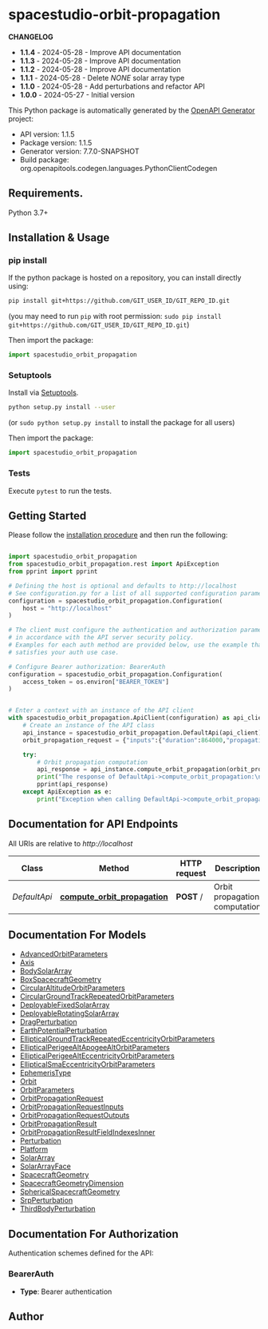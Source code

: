 # spacestudio-orbit-propagation
<b>CHANGELOG</b>
<ul>
  <li><b>1.1.4</b> - 2024-05-28 - Improve API documentation</li>
  <li><b>1.1.3</b> - 2024-05-28 - Improve API documentation</li>
  <li><b>1.1.2</b> - 2024-05-28 - Improve API documentation</li>
  <li><b>1.1.1</b> - 2024-05-28 - Delete <i>NONE</i> solar array type</li>
  <li><b>1.1.0</b> - 2024-05-28 - Add perturbations and refactor API</li>
  <li><b>1.0.0</b> - 2024-05-27 - Initial version</li>
</ul>


This Python package is automatically generated by the [OpenAPI Generator](https://openapi-generator.tech) project:

- API version: 1.1.5
- Package version: 1.1.5
- Generator version: 7.7.0-SNAPSHOT
- Build package: org.openapitools.codegen.languages.PythonClientCodegen

## Requirements.

Python 3.7+

## Installation & Usage
### pip install

If the python package is hosted on a repository, you can install directly using:

```sh
pip install git+https://github.com/GIT_USER_ID/GIT_REPO_ID.git
```
(you may need to run `pip` with root permission: `sudo pip install git+https://github.com/GIT_USER_ID/GIT_REPO_ID.git`)

Then import the package:
```python
import spacestudio_orbit_propagation
```

### Setuptools

Install via [Setuptools](http://pypi.python.org/pypi/setuptools).

```sh
python setup.py install --user
```
(or `sudo python setup.py install` to install the package for all users)

Then import the package:
```python
import spacestudio_orbit_propagation
```

### Tests

Execute `pytest` to run the tests.

## Getting Started

Please follow the [installation procedure](#installation--usage) and then run the following:

```python

import spacestudio_orbit_propagation
from spacestudio_orbit_propagation.rest import ApiException
from pprint import pprint

# Defining the host is optional and defaults to http://localhost
# See configuration.py for a list of all supported configuration parameters.
configuration = spacestudio_orbit_propagation.Configuration(
    host = "http://localhost"
)

# The client must configure the authentication and authorization parameters
# in accordance with the API server security policy.
# Examples for each auth method are provided below, use the example that
# satisfies your auth use case.

# Configure Bearer authorization: BearerAuth
configuration = spacestudio_orbit_propagation.Configuration(
    access_token = os.environ["BEARER_TOKEN"]
)


# Enter a context with an instance of the API client
with spacestudio_orbit_propagation.ApiClient(configuration) as api_client:
    # Create an instance of the API class
    api_instance = spacestudio_orbit_propagation.DefaultApi(api_client)
    orbit_propagation_request = {"inputs":{"duration":864000,"propagationType":"NUMERICAL","targetDateDefinitionType":"DURATION","initialOrbit":{"sso":false,"inclination":0.5,"sma":"61.1.5","eccentricity":0,"parameters":{"parametersType":"CIRCULAR_ALTITUDE","altitude":"61.1.5"}},"platform":{"mass":112}},"outputs":{"ephemerides":["KEPLERIAN"],"ephemeridesStep":3600,"meanEphemerides":true,"osculatingEphemerides":false}} # OrbitPropagationRequest |  (optional)

    try:
        # Orbit propagation computation
        api_response = api_instance.compute_orbit_propagation(orbit_propagation_request=orbit_propagation_request)
        print("The response of DefaultApi->compute_orbit_propagation:\n")
        pprint(api_response)
    except ApiException as e:
        print("Exception when calling DefaultApi->compute_orbit_propagation: %s\n" % e)

```

## Documentation for API Endpoints

All URIs are relative to *http://localhost*

Class | Method | HTTP request | Description
------------ | ------------- | ------------- | -------------
*DefaultApi* | [**compute_orbit_propagation**](docs/DefaultApi.md#compute_orbit_propagation) | **POST** / | Orbit propagation computation


## Documentation For Models

 - [AdvancedOrbitParameters](docs/AdvancedOrbitParameters.md)
 - [Axis](docs/Axis.md)
 - [BodySolarArray](docs/BodySolarArray.md)
 - [BoxSpacecraftGeometry](docs/BoxSpacecraftGeometry.md)
 - [CircularAltitudeOrbitParameters](docs/CircularAltitudeOrbitParameters.md)
 - [CircularGroundTrackRepeatedOrbitParameters](docs/CircularGroundTrackRepeatedOrbitParameters.md)
 - [DeployableFixedSolarArray](docs/DeployableFixedSolarArray.md)
 - [DeployableRotatingSolarArray](docs/DeployableRotatingSolarArray.md)
 - [DragPerturbation](docs/DragPerturbation.md)
 - [EarthPotentialPerturbation](docs/EarthPotentialPerturbation.md)
 - [EllipticalGroundTrackRepeatedEccentricityOrbitParameters](docs/EllipticalGroundTrackRepeatedEccentricityOrbitParameters.md)
 - [EllipticalPerigeeAltApogeeAltOrbitParameters](docs/EllipticalPerigeeAltApogeeAltOrbitParameters.md)
 - [EllipticalPerigeeAltEccentricityOrbitParameters](docs/EllipticalPerigeeAltEccentricityOrbitParameters.md)
 - [EllipticalSmaEccentricityOrbitParameters](docs/EllipticalSmaEccentricityOrbitParameters.md)
 - [EphemerisType](docs/EphemerisType.md)
 - [Orbit](docs/Orbit.md)
 - [OrbitParameters](docs/OrbitParameters.md)
 - [OrbitPropagationRequest](docs/OrbitPropagationRequest.md)
 - [OrbitPropagationRequestInputs](docs/OrbitPropagationRequestInputs.md)
 - [OrbitPropagationRequestOutputs](docs/OrbitPropagationRequestOutputs.md)
 - [OrbitPropagationResult](docs/OrbitPropagationResult.md)
 - [OrbitPropagationResultFieldIndexesInner](docs/OrbitPropagationResultFieldIndexesInner.md)
 - [Perturbation](docs/Perturbation.md)
 - [Platform](docs/Platform.md)
 - [SolarArray](docs/SolarArray.md)
 - [SolarArrayFace](docs/SolarArrayFace.md)
 - [SpacecraftGeometry](docs/SpacecraftGeometry.md)
 - [SpacecraftGeometryDimension](docs/SpacecraftGeometryDimension.md)
 - [SphericalSpacecraftGeometry](docs/SphericalSpacecraftGeometry.md)
 - [SrpPerturbation](docs/SrpPerturbation.md)
 - [ThirdBodyPerturbation](docs/ThirdBodyPerturbation.md)


<a id="documentation-for-authorization"></a>
## Documentation For Authorization


Authentication schemes defined for the API:
<a id="BearerAuth"></a>
### BearerAuth

- **Type**: Bearer authentication


## Author




